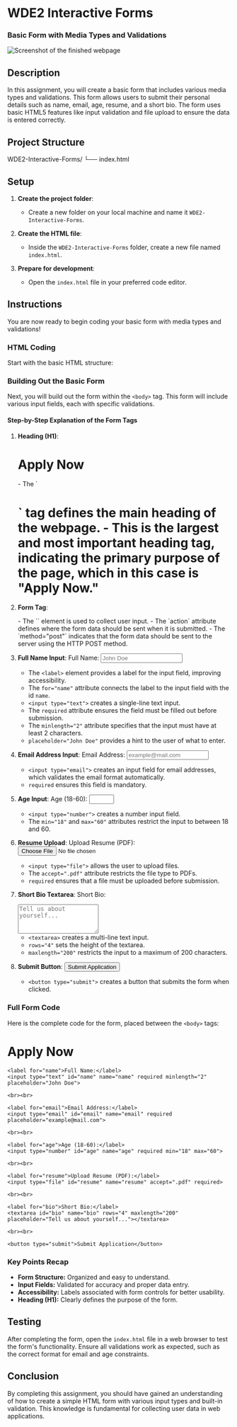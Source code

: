
# WDE2 Interactive Forms

### Basic Form with Media Types and Validations

![Screenshot of the finished webpage](./assets/images/example.png)

## Description

In this assignment, you will create a basic form that includes various media types and validations. This form allows users to submit their personal details such as name, email, age, resume, and a short bio. The form uses basic HTML5 features like input validation and file upload to ensure the data is entered correctly.

## Project Structure

WDE2-Interactive-Forms/
└── index.html

## Setup

1. **Create the project folder**: 
   - Create a new folder on your local machine and name it `WDE2-Interactive-Forms`.

2. **Create the HTML file**:
   - Inside the `WDE2-Interactive-Forms` folder, create a new file named `index.html`.

3. **Prepare for development**:
   - Open the `index.html` file in your preferred code editor.

## Instructions

You are now ready to begin coding your basic form with media types and validations!

### HTML Coding

Start with the basic HTML structure:

<!DOCTYPE html>
<html lang="en">
<head>
  <meta charset="UTF-8">
  <meta name="viewport" content="width=device-width, initial-scale=1.0">
  <title>Basic Form with Media Types and Validations</title>
</head>
<body>
  <!-- Form content goes here -->
</body>
</html>

### Building Out the Basic Form

Next, you will build out the form within the `<body>` tag. This form will include various input fields, each with specific validations.

#### Step-by-Step Explanation of the Form Tags

1. **Heading (H1)**:
   <h1>Apply Now</h1>
   - The `<h1>` tag defines the main heading of the webpage.
   - This is the largest and most important heading tag, indicating the primary purpose of the page, which in this case is "Apply Now."

2. **Form Tag**:
   <form action="/submit" method="post">
   - The `<form>` element is used to collect user input. 
   - The `action` attribute defines where the form data should be sent when it is submitted.
   - The `method="post"` indicates that the form data should be sent to the server using the HTTP POST method.

3. **Full Name Input**:
   <label for="name">Full Name:</label>
   <input type="text" id="name" name="name" required minlength="2" placeholder="John Doe">
   - The `<label>` element provides a label for the input field, improving accessibility.
   - The `for="name"` attribute connects the label to the input field with the id `name`.
   - `<input type="text">` creates a single-line text input.
   - The `required` attribute ensures the field must be filled out before submission.
   - The `minlength="2"` attribute specifies that the input must have at least 2 characters.
   - `placeholder="John Doe"` provides a hint to the user of what to enter.

4. **Email Address Input**:
   <label for="email">Email Address:</label>
   <input type="email" id="email" name="email" required placeholder="example@mail.com">
   - `<input type="email">` creates an input field for email addresses, which validates the email format automatically.
   - `required` ensures this field is mandatory.

5. **Age Input**:
   <label for="age">Age (18-60):</label>
   <input type="number" id="age" name="age" required min="18" max="60">
   - `<input type="number">` creates a number input field.
   - The `min="18"` and `max="60"` attributes restrict the input to between 18 and 60.

6. **Resume Upload**:
   <label for="resume">Upload Resume (PDF):</label>
   <input type="file" id="resume" name="resume" accept=".pdf" required>
   - `<input type="file">` allows the user to upload files.
   - The `accept=".pdf"` attribute restricts the file type to PDFs.
   - `required` ensures that a file must be uploaded before submission.

7. **Short Bio Textarea**:
   <label for="bio">Short Bio:</label>
   <textarea id="bio" name="bio" rows="4" maxlength="200" placeholder="Tell us about yourself..."></textarea>
   - `<textarea>` creates a multi-line text input.
   - `rows="4"` sets the height of the textarea.
   - `maxlength="200"` restricts the input to a maximum of 200 characters.

8. **Submit Button**:
   <button type="submit">Submit Application</button>
   - `<button type="submit">` creates a button that submits the form when clicked.

### Full Form Code

Here is the complete code for the form, placed between the `<body>` tags:

<!DOCTYPE html>
<html lang="en">
<head>
  <meta charset="UTF-8">
  <meta name="viewport" content="width=device-width, initial-scale=1.0">
  <title>Basic Form with Media Types and Validations</title>
</head>
<body>
  <h1>Apply Now</h1>

  <form action="/submit" method="post">

    <label for="name">Full Name:</label>
    <input type="text" id="name" name="name" required minlength="2" placeholder="John Doe">

    <br><br>

    <label for="email">Email Address:</label>
    <input type="email" id="email" name="email" required placeholder="example@mail.com">

    <br><br>

    <label for="age">Age (18-60):</label>
    <input type="number" id="age" name="age" required min="18" max="60">

    <br><br>

    <label for="resume">Upload Resume (PDF):</label>
    <input type="file" id="resume" name="resume" accept=".pdf" required>

    <br><br>

    <label for="bio">Short Bio:</label>
    <textarea id="bio" name="bio" rows="4" maxlength="200" placeholder="Tell us about yourself..."></textarea>

    <br><br>

    <button type="submit">Submit Application</button>
  </form>
</body>
</html>

### Key Points Recap

- **Form Structure:** Organized and easy to understand.
- **Input Fields:** Validated for accuracy and proper data entry.
- **Accessibility:** Labels associated with form controls for better usability.
- **Heading (H1):** Clearly defines the purpose of the form.

## Testing

After completing the form, open the `index.html` file in a web browser to test the form's functionality. Ensure all validations work as expected, such as the correct format for email and age constraints.

## Conclusion

By completing this assignment, you should have gained an understanding of how to create a simple HTML form with various input types and built-in validation. This knowledge is fundamental for collecting user data in web applications.
